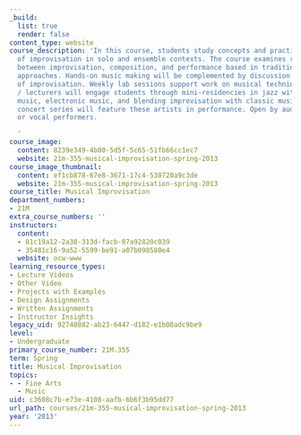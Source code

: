 ```yaml
---
_build:
  list: true
  render: false
content_type: website
course_description: 'In this course, students study concepts and practice techniques
  of improvisation in solo and ensemble contexts. The course examines relationships
  between improvisation, composition, and performance based in traditional and experimental
  approaches. Hands-on music making will be complemented by discussion of the aesthetics
  of improvisation. Weekly lab sessions support work on musical technique. Guest artist
  / lecturers will engage students through mini-residencies in jazz with film, Indian
  music, electronic music, and blending improvisation with classic music; and an accompanying
  concert series will feature these artists in performance. Open by audition to instrumental
  or vocal performers.

  '
course_image:
  content: 8239e349-4b00-5d5f-5c65-51fb66cc1ec7
  website: 21m-355-musical-improvisation-spring-2013
course_image_thumbnail:
  content: ef1cb878-67e8-3671-17c4-530720a9c3de
  website: 21m-355-musical-improvisation-spring-2013
course_title: Musical Improvisation
department_numbers:
- 21M
extra_course_numbers: ''
instructors:
  content:
  - 81c19a12-2a38-313d-facb-87a92820c039
  - 35481c16-9a52-5599-be91-a07b098580e4
  website: ocw-www
learning_resource_types:
- Lecture Videos
- Other Video
- Projects with Examples
- Design Assignments
- Written Assignments
- Instructor Insights
legacy_uid: 92748882-ab23-6447-d182-e1b08adc9be9
level:
- Undergraduate
primary_course_number: 21M.355
term: Spring
title: Musical Improvisation
topics:
- - Fine Arts
  - Music
uid: c3608c7b-e73e-4108-aafb-6b6f3b95dd77
url_path: courses/21m-355-musical-improvisation-spring-2013
year: '2013'
---
```

